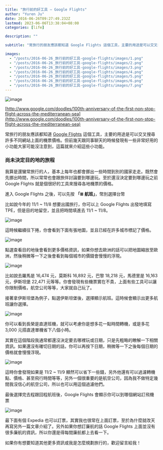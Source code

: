 ```yaml
---
title: "旅行前的好工具 — Google Flights"
author: "Yuren Ju"
date: 2016-06-26T09:27:49.232Z
lastmod: 2023-06-06T13:38:04+08:00
categories: [life]

description: ""

subtitle: "常旅行的朋友應該都知道 Google Flights 這個工具，主要的用途是可以交叉搜尋許多不同網站上面的機票價格。但前幾天跟同事聊天的時候發現有一些非常好用的小功能大家可能沒注意到，這篇就來介紹這些小功能。"

images:
  - "/posts/2016-06-26_旅行前的好工具-google-flights/images/1.png"
  - "/posts/2016-06-26_旅行前的好工具-google-flights/images/2.png"
  - "/posts/2016-06-26_旅行前的好工具-google-flights/images/3.png"
  - "/posts/2016-06-26_旅行前的好工具-google-flights/images/4.png"
  - "/posts/2016-06-26_旅行前的好工具-google-flights/images/5.png"
  - "/posts/2016-06-26_旅行前的好工具-google-flights/images/6.png"
  - "/posts/2016-06-26_旅行前的好工具-google-flights/images/7.png"
---
```


![image](/posts/2016-06-26_旅行前的好工具-google-flights/images/1.png#layoutTextWidth)

[http://www.google.com/doodles/100th-anniversary-of-the-first-non-stop-flight-across-the-mediterranean-sea](http://www.google.com/doodles/100th-anniversary-of-the-first-non-stop-flight-across-the-mediterranean-sea)

常旅行的朋友應該都知道 [Google Flights](https://google.com/flights/) 這個工具，主要的用途是可以交叉搜尋許多不同網站上面的機票價格。但前幾天跟同事聊天的時候發現有一些非常好用的小功能大家可能沒注意到，這篇就來介紹這些小功能。

### 尚未決定目的地的旅程

我算是還蠻常旅行的人，基本上每年也都會挪出一些時間到別的國家走走。既然會先挪出時間，所以常常也會跟旅伴討論要到哪邊玩。至於還沒決定要到哪邊玩之前 Google Flights 就是個很好的工具來搜尋各地機票的價格。

進入 Google Flights 之後，可以先按 **「≣ 航班」**，幣別選擇台幣

比如說今年的 11/1 ~ 11/8 想要出國旅行，你可以上 Google Flights 出發地填寫 TPE，但是目的地留空，並且把時間填進去 11/1 ~ 11/8。

![image](/posts/2016-06-26_旅行前的好工具-google-flights/images/2.png#layoutTextWidth)

這時候繼續往下捲，你會看到下面有張地圖，並且已經在許多城市標記了價格。

![image](/posts/2016-06-26_旅行前的好工具-google-flights/images/3.png#layoutTextWidth)

點選查看目的地後會看到更多價格資訊，如果你想去歐洲的話可以把地圖縮放至歐洲，然後稍微等一下之後會看到每個城市的價錢會慢慢的浮現。

![image](/posts/2016-06-26_旅行前的好工具-google-flights/images/4.png#layoutTextWidth)

比如說去羅馬是 16,474 元，莫斯科 16,892 元，巴黎 18,218 元，馬德里是 16,163 元，伊斯坦堡 22,471 元等等。你會發現有些機票實在不貴，上面有些工具可以讓你限制價格，航空公司等等，大家就自己玩了。

接著拿伊斯坦堡為例子，點選伊斯坦堡後，選擇顯示航班。這時候會顯示出更多航班讓你選擇。

![image](/posts/2016-06-26_旅行前的好工具-google-flights/images/5.png#layoutTextWidth)

你可以看到長榮是直達班機，就可以考慮你是想多花一點時間轉機，或是多花 3,000 元搭直達單機省下八個小時。

其實在這個階段我通常都還沒決定要去哪裡玩或日期，只是先粗略的瞭解一下相關資訊。如果還沒有確切日期的話，你可以再按下日期，稍微等一下之後每個日期的價格就會慢慢浮現。

![image](/posts/2016-06-26_旅行前的好工具-google-flights/images/6.png#layoutTextWidth)

這時你會發現如果是 11/2 ~ 11/9 顯然可以省下一些錢，另外他還有可以過濾轉機點、價格、甚至飛行時間等等，另外一個很重要的是航空公司，因為我不做特定幾間我沒信心的航空公司，所以也可以用這個過濾他們。

最後選擇完去程跟回程航班後，Google Flights 會顯示你可以到哪個網站訂飛機票

![image](/posts/2016-06-26_旅行前的好工具-google-flights/images/7.png#layoutTextWidth)

最下面有個 Expedia 也可以訂票，其實我也很常在上面訂票，至於為什麼就改天再寫另外一篇文章介紹了。另外如果你想訂廉航的話 Google Flights 上面並沒有很多廉航的資訊，所以你還是得每間廉航都上去看一下。

如果你有想要知道其他更多資訊或我是怎麼規劃旅行的，歡迎留言給我！
